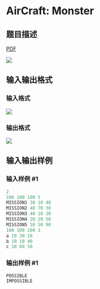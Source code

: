 # AirCraft: Monster

## 题目描述

[problemUrl]: https://uva.onlinejudge.org/index.php?option=com_onlinejudge&Itemid=8&category=878&page=show_problem&problem=5130

[PDF](https://uva.onlinejudge.org/external/132/p13207.pdf)

![](https://cdn.luogu.com.cn/upload/vjudge_pic/UVA13207/83719840f2f57a849b1c9ce148c3f400d2bdc563.png)

## 输入输出格式

### 输入格式

![](https://cdn.luogu.com.cn/upload/vjudge_pic/UVA13207/e920cce13bcae46e56cead1d82486207f9f31aee.png)

### 输出格式

![](https://cdn.luogu.com.cn/upload/vjudge_pic/UVA13207/15a5c31caaa3d17ab2552f825915e6a1c37df7d5.png)

## 输入输出样例

### 输入样例 #1

```cpp
2
100 100 100 5
MISSION1 30 10 40
MISSION2 40 70 30
MISSION3 40 10 20
MISSION4 20 20 50
MISSION5 10 50 90
100 100 100 3
a 10 30 10
b 10 10 40
c 10 60 50
```


### 输出样例 #1

```cpp
POSSIBLE
IMPOSSIBLE
```


